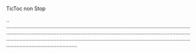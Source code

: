 TicToc non Stop

..
....................................................................................................................................................................................................................................................................................................................................................................................................................................